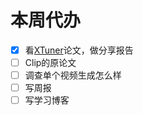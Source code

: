 # 本周代办

- [x] 看[XTuner](https://mp.weixin.qq.com/s/BGnY3YfbWvYjfMY9SVtFMA)论文，做分享报告
- [ ] Clip的原论文
- [ ] 调查单个视频生成怎么样
- [ ] 写周报
- [ ] 写学习博客